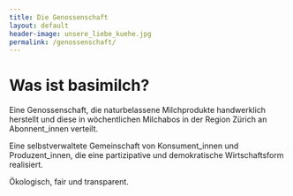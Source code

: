 ```yaml
---
title: Die Genossenschaft
layout: default
header-image: unsere_liebe_kuehe.jpg
permalink: /genossenschaft/
---
```


# Was ist basimilch?

Eine Genossenschaft, die naturbelassene Milchprodukte handwerklich
herstellt und diese in wöchentlichen Milchabos in der Region Zürich an
Abonnent_innen verteilt.

Eine selbstverwaltete Gemeinschaft von Konsument_innen und
Produzent_innen, die eine partizipative und demokratische
Wirtschaftsform realisiert.

Ökologisch, fair und transparent.
